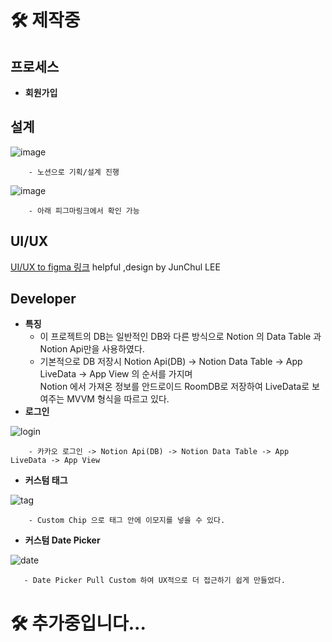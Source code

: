 # 🛠 제작중

## 프로세스

- **회원가입** 



## 설계

![image](https://user-images.githubusercontent.com/59686942/210356296-afa59ad6-23a6-42ed-8ccc-77103d81aaf5.png)


        - 노션으로 기획/설계 진행


![image](https://user-images.githubusercontent.com/59686942/210356370-52500a21-5aa7-4e0c-b03d-4accc792b663.png)


        - 아래 피그마링크에서 확인 가능

## UI/UX
 [UI/UX to figma 링크](https://www.figma.com/file/lncMBXq1YnEChiikLfVk3x/%EC%95%88%EB%8F%84%EA%B2%BD's-team-library?t=JoJb2M3bSG0Ybj6e-0) helpful ,design by JunChul LEE

## Developer
- **특징** 
  - 이 프로젝트의 DB는 일반적인 DB와 다른 방식으로 Notion 의 Data Table 과 Notion Api만을 사용하였다.
  - 기본적으로 DB 저장시  Notion Api(DB) -> Notion Data Table -> App LiveData -> App View 의 순서를 가지며 <br> Notion 에서 가져온 정보를 안드로이드 RoomDB로 저장하여 LiveData로 보여주는 MVVM 형식을 따르고 있다.
- **로그인** 


 ![login](https://user-images.githubusercontent.com/59686942/203585556-a8694384-2385-4202-8972-a7783e225127.gif)
 
 
        - 카카오 로그인 -> Notion Api(DB) -> Notion Data Table -> App LiveData -> App View



- **커스텀 태그** 


 ![tag](https://user-images.githubusercontent.com/59686942/203588470-b12c00ee-4fdc-4413-b03e-89b590def44a.gif)

 
 
        - Custom Chip 으로 태그 안에 이모지를 넣을 수 있다.
 
 - **커스텀 Date Picker** 



 
 ![date](https://user-images.githubusercontent.com/59686942/203589405-22c3bdc0-e360-4795-949b-9ad4a3c4eb95.gif)

 
 
       - Date Picker Pull Custom 하여 UX적으로 더 접근하기 쉽게 만들었다.


 
 # 🛠 추가중입니다...
 
